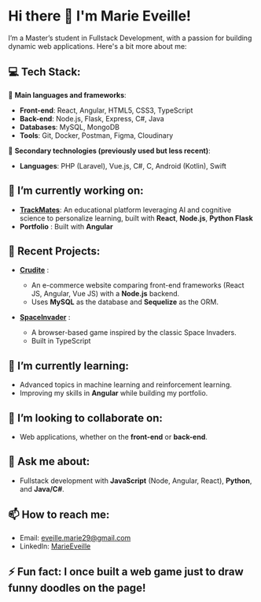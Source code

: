 # Hi there 👋 I'm Marie Eveille!

I’m a Master’s student in Fullstack Development, with a passion for building dynamic web applications. Here's a bit more about me:

## 💻 Tech Stack:

🔹 **Main languages and frameworks**:
- **Front-end**: React, Angular, HTML5, CSS3, TypeScript
- **Back-end**: Node.js, Flask, Express, C#, Java
- **Databases**: MySQL, MongoDB
- **Tools**: Git, Docker, Postman, Figma, Cloudinary

🔸 **Secondary technologies (previously used but less recent)**:
- **Languages**: PHP (Laravel), Vue.js, C#, C, Android (Kotlin), Swift

    
## 🔭 I’m currently working on:
  - **[TrackMates](https://github.com/MarieEveille/Trackmates)**: An educational platform leveraging AI and cognitive science to personalize learning, built with **React**, **Node.js**, **Python Flask**
  - **Portfolio** : Built with **Angular**

## 📂 Recent Projects:

- **[Crudite](https://github.com/thomasGarau/Crudite)** :
  - An e-commerce website comparing front-end frameworks (React JS, Angular, Vue JS) with a **Node.js** backend.
  - Uses **MySQL** as the database and **Sequelize** as the ORM.

- **[SpaceInvader](https://github.com/MarieEveille/SpaceInvader)** :
  - A browser-based game inspired by the classic Space Invaders.
  - Built in TypeScript


## 🌱 I’m currently learning: 
  - Advanced topics in machine learning and reinforcement learning.
  - Improving my skills in **Angular** while building my portfolio.

## 👯 I’m looking to collaborate on:
  - Web applications, whether on the **front-end** or **back-end**.

## 💬 Ask me about:
  - Fullstack development with **JavaScript** (Node, Angular, React), **Python**, and **Java/C#**.

## 📫 How to reach me:
  - Email: [eveille.marie29@gmail.com](mailto:eveille.marie29@gmail.com)
  - LinkedIn: [MarieEveille](https://www.linkedin.com/in/marie-eveill%C3%A9-5401a0202/)

## ⚡ Fun fact: I once built a web game just to draw funny doodles on the page!
